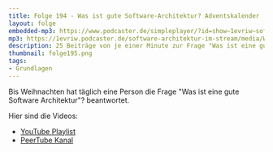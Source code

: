 ```yaml
---
title: Folge 194 - Was ist gute Software-Architektur? Adventskalender
layout: folge
embedded-mp3: https://www.podcaster.de/simpleplayer/?id=show~1evriw~software-architektur-im-stream~pod-82fc59c24529b4a05724a414b8&v=1705077761
mp3: https://1evriw.podcaster.de/software-architektur-im-stream/media/Was_ist_gute_Software_Architektur.mp3
description: 25 Beiträge von je einer Minute zur Frage "Was ist eine gute Software-Architektur?"
thumbnail: folge195.png
tags:
- Grundlagen
---
```


Bis Weihnachten hat täglich eine Person die Frage "Was ist
eine gute Software Architektur"? beantwortet.

Hier sind die Videos:

* [YouTube Playlist](https://www.youtube.com/playlist?list=PLeXlULyOtEnd9MYxCeqDxvVQj0Q1_vGXS)
* [PeerTube Kanal](https://tube.tchncs.de/c/software_architektur_adventskalendar_2023/videos)

